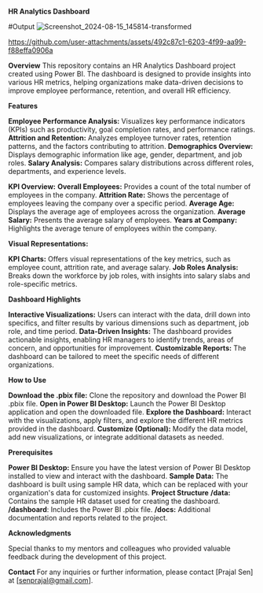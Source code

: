 **HR Analytics Dashboard**

#Output
![Screenshot_2024-08-15_145814-transformed](https://github.com/user-attachments/assets/f915baf1-c34e-4597-a4e8-1a3af37f3280)


https://github.com/user-attachments/assets/492c87c1-6203-4f99-aa99-f88effa0906a



**Overview**
This repository contains an HR Analytics Dashboard project created using Power BI. The dashboard is designed to provide insights into various HR metrics, helping organizations make data-driven decisions to improve employee performance, retention, and overall HR efficiency.

**Features**

**Employee Performance Analysis:** Visualizes key performance indicators (KPIs) such as productivity, goal completion rates, and performance ratings.
**Attrition and Retention:** Analyzes employee turnover rates, retention patterns, and the factors contributing to attrition.
**Demographics Overview:** Displays demographic information like age, gender, department, and job roles.
**Salary Analysis:** Compares salary distributions across different roles, departments, and experience levels.

**KPI Overview:**
**Overall Employees:** Provides a count of the total number of employees in the company.
**Attrition Rate:** Shows the percentage of employees leaving the company over a specific period.
**Average Age:** Displays the average age of employees across the organization.
**Average Salary:** Presents the average salary of employees.
**Years at Company:** Highlights the average tenure of employees within the company.

**Visual Representations:**

**KPI Charts:** Offers visual representations of the key metrics, such as employee count, attrition rate, and average salary.
**Job Roles Analysis:** Breaks down the workforce by job roles, with insights into salary slabs and role-specific metrics.

**Dashboard Highlights**

**Interactive Visualizations:** Users can interact with the data, drill down into specifics, and filter results by various dimensions such as department, job role, and time period.
**Data-Driven Insights:** The dashboard provides actionable insights, enabling HR managers to identify trends, areas of concern, and opportunities for improvement.
**Customizable Reports:** The dashboard can be tailored to meet the specific needs of different organizations.

**How to Use**

**Download the .pbix file:** Clone the repository and download the Power BI .pbix file.
**Open in Power BI Desktop:** Launch the Power BI Desktop application and open the downloaded file.
**Explore the Dashboard:** Interact with the visualizations, apply filters, and explore the different HR metrics provided in the dashboard.
**Customize (Optional):** Modify the data model, add new visualizations, or integrate additional datasets as needed.

**Prerequisites**

**Power BI Desktop:** Ensure you have the latest version of Power BI Desktop installed to view and interact with the dashboard.
**Sample Data:** The dashboard is built using sample HR data, which can be replaced with your organization's data for customized insights.
**Project Structure**
**/data:** Contains the sample HR dataset used for creating the dashboard.
**/dashboard**: Includes the Power BI .pbix file.
**/docs:** Additional documentation and reports related to the project.

**Acknowledgments**

Special thanks to my mentors and colleagues who provided valuable feedback during the development of this project.


**Contact**
For any inquiries or further information, please contact [Prajal Sen] at [senprajal@gmail.com].
